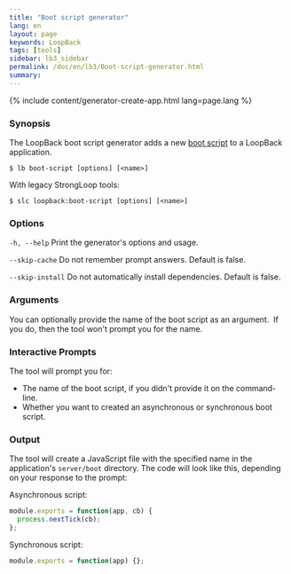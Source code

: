 ```yaml
---
title: "Boot script generator"
lang: en
layout: page
keywords: LoopBack
tags: [tools]
sidebar: lb3_sidebar
permalink: /doc/en/lb3/Boot-script-generator.html
summary:
---
```


{% include content/generator-create-app.html lang=page.lang %}

### Synopsis

The LoopBack boot script generator adds a new [boot script](Defining-boot-scripts.html) to a LoopBack application.

```
$ lb boot-script [options] [<name>]
```

With legacy StrongLoop tools:

```
$ slc loopback:boot-script [options] [<name>]
```

### Options

`-h, --help`
Print the generator's options and usage.

`--skip-cache`
Do not remember prompt answers. Default is false.

`--skip-install`
Do not automatically install dependencies. Default is false.

### Arguments

You can optionally provide the name of the boot script as an argument.  If you do, then the tool won't prompt you for the name.

### Interactive Prompts

The tool will prompt you for:

* The name of the boot script, if you didn't provide it on the command-line.
* Whether you want to created an asynchronous or synchronous boot script.

### Output

The tool will create a JavaScript file with the specified name in the application's `server/boot` directory.
The code will look like this, depending on your response to the prompt:

Asynchronous script:

```javascript
module.exports = function(app, cb) {
  process.nextTick(cb);
};
```

Synchronous script:

```javascript
module.exports = function(app) {};
```
